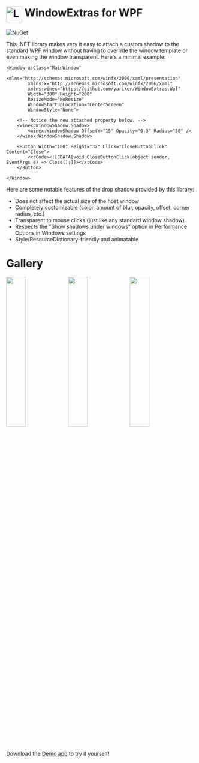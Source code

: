# <img src="src/WindowExtras.Wpf/Icon.png" alt="Logo" width="42" height="42" align="top" /> WindowExtras for WPF
<a href="https://www.nuget.org/packages/WindowExtras.Wpf" target="_blank"><img alt="NuGet" src="https://img.shields.io/nuget/v/WindowExtras.Wpf" /></a>

This .NET library makes very it easy to attach a custom shadow to the standard WPF window without having to override the window template
or even making the window transparent. Here's a minimal example:

```XAML
<Window x:Class="MainWindow"
        xmlns="http://schemas.microsoft.com/winfx/2006/xaml/presentation"
        xmlns:x="http://schemas.microsoft.com/winfx/2006/xaml"
        xmlns:winex="https://github.com/yariker/WindowExtras.Wpf"
        Width="300" Height="200"
        ResizeMode="NoResize"
        WindowStartupLocation="CenterScreen"
        WindowStyle="None">
    
    <!-- Notice the new attached property below. -->
    <winex:WindowShadow.Shadow>
        <winex:WindowShadow OffsetY="15" Opacity="0.3" Radius="30" />
    </winex:WindowShadow.Shadow>

    <Button Width="100" Height="32" Click="CloseButtonClick" Content="Close">
        <x:Code><![CDATA[void CloseButtonClick(object sender, EventArgs e) => Close();]]></x:Code>
    </Button>

</Window>
```

Here are some notable features of the drop shadow provided by this library:
* Does not affect the actual size of the host window
* Completely customizable (color, amount of blur, opacity, offset, corner radius, etc.)
* Transparent to mouse clicks (just like any standard window shadow)
* Respects the "Show shadows under windows" option in Performance Options in Windows settings
* Style/ResourceDictionary-friendly and animatable

# Gallery

<p float='middle'>
  <img src='doc/Demo1.png' width='32%' />
  <img src='doc/Demo2.png' width='32%' />
  <img src='doc/Demo3.png' width='32%' />
</p>

Download the [Demo app](https://github.com/yariker/WindowExtras.Wpf/releases) to try it yourself!
